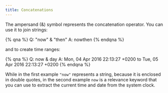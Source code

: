 ```yaml
---
title: Concatenations
---
```


The ampersand (&) symbol represents the concatenation operator. 
You can use it to join strings:

{% qna %}
Q: "now" & "then"
A: nowthen
{% endqna %}

and to create time ranges:

{% qna %}
Q: now & day
A: Mon, 04 Apr 2016 22:13:27 +0200 to Tue, 05 Apr 2016 22:13:27 +0200
{% endqna %}

While in the first example `"now"` represents a string, because it is enclosed in double quotes, 
in the second example `now` is a relevance keyword that you can use to extract the current time and 
date from the system clock.
